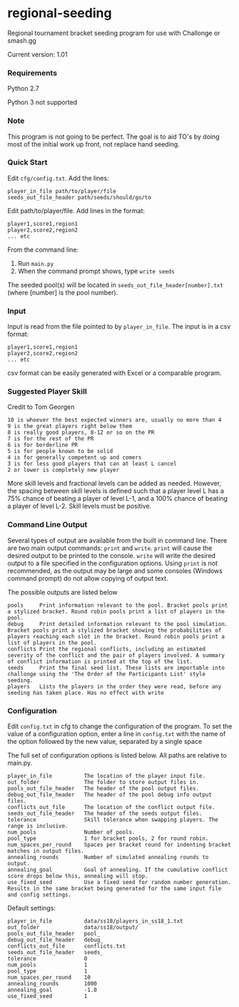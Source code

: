 # regional-seeding
Regional tournament bracket seeding program for use with Challonge or smash.gg

Current version: 1.01

### Requirements
Python 2.7

Python 3 not supported

### Note
This program is not going to be perfect. The goal is to aid TO's by doing most of the initial work up front, not replace hand seeding.

### Quick Start
Edit `cfg/config.txt`.
Add the lines:
```
player_in_file path/to/player/file
seeds_out_file_header path/seeds/should/go/to
```

Edit path/to/player/file.
Add lines in the format:
```
player1,score1,region1
player2,score2,region2
... etc
```

From the command line:

1. Run `main.py`
2. When the command prompt shows, type `write seeds`

The seeded pool(s) will be located in `seeds_out_file_header[number].txt` (where [number] is the pool number).

### Input
Input is read from the file pointed to by `player_in_file`. The input is in a csv format:
```
player1,score1,region1
player2,score2,region2
... etc
```
csv format can be easily generated with Excel or a comparable program.

### Suggested Player Skill
Credit to Tom Georgen
```
10 is whoever the best expected winners are, usually no more than 4
9 is the great players right below them
8 is really good players, 8-12 or so on the PR
7 is for the rest of the PR
6 is for borderline PR
5 is for people known to be solid
4 is for generally competent up and comers
3 is for less good players that can at least L cancel
2 or lower is completely new player
```

More skill levels and fractional levels can be added as needed. However, the spacing between skill levels is defined such that a player level L has a 75% chance of beating a player of level L-1, and a 100% chance of beating a player of level L-2. Skill levels must be positive.

### Command Line Output
Several types of output are available from the built in command line. There are two main output commands: `print` and `write`. `print` will cause the desired output to be printed to the console. `write` will write the desired output to a file specified in the configuration options. Using `print` is not recommended, as the output may be large and some consoles (Windows command prompt) do not allow copying of output text.

The possible outputs are listed below
```
pools     Print information relevant to the pool. Bracket pools print a stylized bracket. Round robin pools print a list of players in the pool.
debug     Print detailed information relevant to the pool simulation. Bracket pools print a stylized bracket showing the probabilities of players reaching each slot in the bracket. Round robin pools print a list of players in the pool.
conflicts Print the regional conflicts, including an estimated severity of the conflict and the pair of players involved. A summary of conflict information is printed at the top of the list.
seeds     Print the final seed list. These lists are importable into challonge using the 'The Order of the Participants List' style seeding.
players   Lists the players in the order they were read, before any seeding has taken place. Has no effect with write
```

### Configuration
Edit `config.txt` in cfg to change the configuration of the program. To set the value of a configuration option, enter a line in `config.txt` with the name of the option followed by the new value, separated by a single space

The full set of configuration options is listed below. All paths are relative to main.py.
```
player_in_file          The location of the player input file.
out_folder              The folder to store output files in.
pools_out_file_header   The header of the pool output files.
debug_out_file_header   The header of the pool debug info output files.
conflicts_out_file      The location of the conflict output file.
seeds_out_file_header   The header of the seeds output files.
tolerance               Skill tolerance when swapping players. The range is inclusive.
num_pools               Number of pools.
pool_type               1 for bracket pools, 2 for round robin.
num_spaces_per_round    Spaces per bracket round for indenting bracket matches in output files.
annealing_rounds        Number of simulated annealing rounds to output.
annealing_goal          Goal of annealing. If the cumulative conflict score drops below this, annealing will stop.
use_fixed_seed          Use a fixed seed for random number generation. Results in the same bracket being generated for the same input file and config settings.
```

Default settings:
```
player_in_file          data/ss18/players_in_ss18_1.txt
out_folder              data/ss18/output/
pools_out_file_header   pool_
debug_out_file_header   debug_
conflicts_out_file      conflicts.txt
seeds_out_file_header   seeds_
tolerance               0
num_pools               1
pool_type               1
num_spaces_per_round    10
annealing_rounds        1000
annealing_goal          -1.0
use_fixed_seed          1
```
